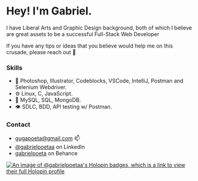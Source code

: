 

# Hey! I'm Gabriel. 
I have Liberal Arts and Graphic Design background, both of which I believe are great assets to be a successful Full-Stack Web Developer

If you have any tips or ideas that you believe would help me on this crusade, please reach out 🖖




### Skills

- 💬 Photoshop, Illustrator, Codeblocks, VSCode, IntelliJ, Postman and Selenium Webdriver.
- ⚙️ Linux, C, JavaScript. 
- 💽 MySQL, SQL, MongoDB. 
- 👁️ SDLC, BDD, API testing w/ Postman.

### Contact 
- gugapoeta@gmail.com 📫
- [@gabrielpoetaa](https://www.linkedin.com/in/gabrielpoeta/ "LinkedIn Homepage") on LinkedIn
- [gabrielpoeta](https://www.behance.net/gabrielpoeta/appreciated "Behance Homepage") on Behance

<!---
gabrielpoetaa/gabrielpoetaa is a ✨ special ✨ repository because its `README.md` (this file) appears on your GitHub profile.
You can click the Preview link to take a look at your changes.
--->

[![An image of @gabrielpoetaa's Holopin badges, which is a link to view their full Holopin profile](https://holopin.me/gabrielpoetaa)](https://holopin.io/@gabrielpoetaa)
